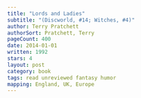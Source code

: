 ```yaml
---
title: "Lords and Ladies"
subtitle: "(Discworld, #14; Witches, #4)"
author: Terry Pratchett
authorSort: Pratchett, Terry
pageCount: 400
date: 2014-01-01
written: 1992
stars: 4
layout: post
category: book
tags: read unreviewed fantasy humor
mapping: England, UK, Europe
---
```

